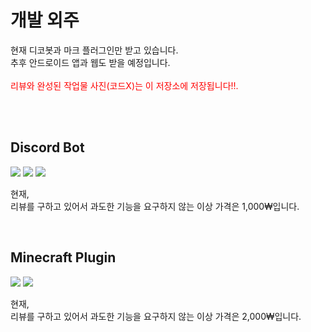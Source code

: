 # 개발 외주
현재 디코봇과 마크 플러그인만 받고 있습니다.<br>
추후 안드로이드 앱과 웹도 받을 예정입니다.<br>
<br>
<span style="color:red">리뷰와 완성된 작업물 사진(코드X)는 이 저장소에 저장됩니다!!.</span>

<br>
<br>

## Discord Bot
<img src="https://img.shields.io/badge/typescript-3178C6?style=for-the-badge&logo=typescript&logoColor=white"> <img src="https://img.shields.io/badge/discord.js-5865F2?style=for-the-badge&logo=discord&logoColor=white"> <img src="https://img.shields.io/badge/mysql-4479A1?style=for-the-badge&logo=mysql&logoColor=white">

현재, <br>
리뷰를 구하고 있어서 과도한 기능을 요구하지 않는 이상 가격은 1,000₩입니다.

<br>

## Minecraft Plugin
<img src="https://img.shields.io/badge/papermc-62B47A?style=for-the-badge&logo=minecraft&logoColor=black"> <img src="https://img.shields.io/badge/kotlin-7F52FF?style=for-the-badge&logo=kotlin&logoColor=white">

현재, 
<br>
리뷰를 구하고 있어서 과도한 기능을 요구하지 않는 이상 가격은 2,000₩입니다.
